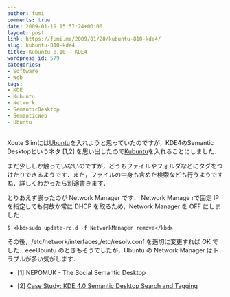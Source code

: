 ```yaml
---
author: fumi
comments: true
date: 2009-01-19 15:57:24+00:00
layout: post
link: https://fumi.me/2009/01/20/kubuntu-810-kde4/
slug: kubuntu-810-kde4
title: Kubuntu 8.10 - KDE4
wordpress_id: 579
categories:
- Software
- Web
tags:
- KDE
- Kubuntu
- Network
- SemanticDesktop
- SemanticWeb
- Ubuntu
---
```


Xcute Slimには[Ubuntu](http://www.ubuntulinux.jp/)を入れようと思っていたのですが，KDE4のSemantic Desktopというネタ [1,2] を思い出したので[Kubuntu](http://www.kubuntu.org/)を入れることにしました．




まだ少ししか触っていないのですが，どうもファイルやフォルダなどにタグをつけたりできるようです．また，ファイルの中身も含めた検索なども行うようですね．詳しくわかったら別途書きます．




とりあえず嵌ったのが Network Manager です． Network Manage rで固定 IP を指定しても何故か常に DHCP を取るため，Network Manager を OFF にしました．



    
    $ <kbd>sudo update-rc.d -f NetworkManager remove</kbd>




その後，/etc/network/interfaces,/etc/resolv.conf を適切に変更すれば OK でした．eeeUbuntu のときもそうでしたが，Ubuntu の Network Manager はトラブルが多い気がします．






  * [1] NEPOMUK - The Social Semantic Desktop


  * [2] [Case Study: KDE 4.0 Semantic Desktop Search and Tagging](http://www.w3.org/2001/sw/sweo/public/UseCases/Nepomuk/)



